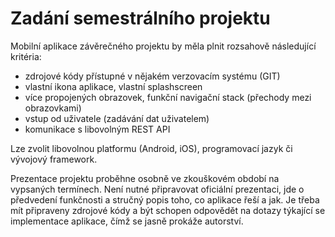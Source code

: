 <h1>Zadání semestrálního projektu</h1>
<p>Mobilní aplikace závěrečného projektu by měla plnit rozsahově následující kritéria:</p>
<ul>
  <li>zdrojové kódy přístupné v nějakém verzovacím systému (GIT)</li>
  <li>vlastní ikona aplikace, vlastní splashscreen</li>
  <li>více propojených obrazovek, funkční navigační stack (přechody mezi obrazovkami)</li>
  <li>vstup od uživatele (zadávání dat uživatelem)</li>
  <li>komunikace s libovolným REST API</li>
</ul>
  
  Lze zvolit libovolnou platformu (Android, iOS), programovací jazyk či vývojový framework.
 
Prezentace projektu proběhne osobně ve zkouškovém období na vypsaných termínech. Není nutné připravovat oficiální prezentaci, jde o předvedení funkčnosti a stručný popis toho, co aplikace řeší a jak. Je třeba mít připraveny zdrojové kódy a být schopen odpovědět na dotazy týkající se implementace aplikace, čímž se jasně prokáže autorství.











